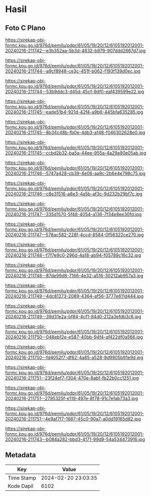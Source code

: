 # Hasil

## Foto C Plano

https://sirekap-obj-formc.kpu.go.id/976d/pemilu/pdpr/61/05/19/20/12/6105192012001-20240216-211742--e3b352aa-5b3d-4832-b979-907ddd2667d7.jpg

https://sirekap-obj-formc.kpu.go.id/976d/pemilu/pdpr/61/05/19/20/12/6105192012001-20240216-211744--a9cf8948-ce3c-451f-b062-f193f139d0ec.jpg

https://sirekap-obj-formc.kpu.go.id/976d/pemilu/pdpr/61/05/19/20/12/6105192012001-20240216-211744--53b9ddc3-d45d-45cf-9df0-eaf439599e22.jpg

https://sirekap-obj-formc.kpu.go.id/976d/pemilu/pdpr/61/05/19/20/12/6105192012001-20240216-211745--eade51b4-921d-42f4-a9b6-445bfa635285.jpg

https://sirekap-obj-formc.kpu.go.id/976d/pemilu/pdpr/61/05/19/20/12/6105192012001-20240216-211745--8b34c48b-fb0e-4db3-a148-f046302628e0.jpg

https://sirekap-obj-formc.kpu.go.id/976d/pemilu/pdpr/61/05/19/20/12/6105192012001-20240216-211745--ccbd2b32-ba5a-44ee-955a-4a29a90e05ab.jpg

https://sirekap-obj-formc.kpu.go.id/976d/pemilu/pdpr/61/05/19/20/12/6105192012001-20240216-211746--5747a428-cb39-4e06-aa9c-2b6e4e798c75.jpg

https://sirekap-obj-formc.kpu.go.id/976d/pemilu/pdpr/61/05/19/20/12/6105192012001-20240216-211746--c8e31516-a8e3-4a5b-af3c-9d232b29bf7c.jpg

https://sirekap-obj-formc.kpu.go.id/976d/pemilu/pdpr/61/05/19/20/12/6105192012001-20240216-211747--335d1570-5f48-4054-a136-7f34e8ee30fd.jpg

https://sirekap-obj-formc.kpu.go.id/976d/pemilu/pdpr/61/05/19/20/12/6105192012001-20240216-211747--578ac582-228f-4ccd-8584-0f56322ce270.jpg

https://sirekap-obj-formc.kpu.go.id/976d/pemilu/pdpr/61/05/19/20/12/6105192012001-20240216-211748--f7f7e9c0-296d-4a18-ab94-f05789c16c32.jpg

https://sirekap-obj-formc.kpu.go.id/976d/pemilu/pdpr/61/05/19/20/12/6105192012001-20240216-211748--87de99d8-7166-4e32-a516-30212ab957a3.jpg

https://sirekap-obj-formc.kpu.go.id/976d/pemilu/pdpr/61/05/19/20/12/6105192012001-20240216-211749--4dc81273-2089-4364-af56-3777e611d444.jpg

https://sirekap-obj-formc.kpu.go.id/976d/pemilu/pdpr/61/05/19/20/12/6105192012001-20240216-211749--39d31e2a-bf84-4cf1-84d0-212a3efdb3c6.jpg

https://sirekap-obj-formc.kpu.go.id/976d/pemilu/pdpr/61/05/19/20/12/6105192012001-20240216-211750--048eb12e-e587-40bb-94f4-af422df0a566.jpg

https://sirekap-obj-formc.kpu.go.id/976d/pemilu/pdpr/61/05/19/20/12/6105192012001-20240216-211750--fd4052f7-df62-4a85-a528-8d9905b91e9d.jpg

https://sirekap-obj-formc.kpu.go.id/976d/pemilu/pdpr/61/05/19/20/12/6105192012001-20240216-211751--23f24ef7-f304-470e-8abf-fb22b0cc1251.jpg

https://sirekap-obj-formc.kpu.go.id/976d/pemilu/pdpr/61/05/19/20/12/6105192012001-20240216-211751--2795325f-e119-497e-8f78-91c7efab73a3.jpg

https://sirekap-obj-formc.kpu.go.id/976d/pemilu/pdpr/61/05/19/20/12/6105192012001-20240216-211751--4e9af7f7-1687-45c0-90a7-a0dd19165d82.jpg

https://sirekap-obj-formc.kpu.go.id/976d/pemilu/pdpr/61/05/19/20/12/6105192012001-20240216-211743--b084a282-bbd3-4171-99d9-54a534473916.jpg


## Metadata

| Key        | Value               |
| ---------- | ------------------- |
| Time Stamp | 2024-02-20 23:03:35 |
| Kode Dapil | 6102                |



